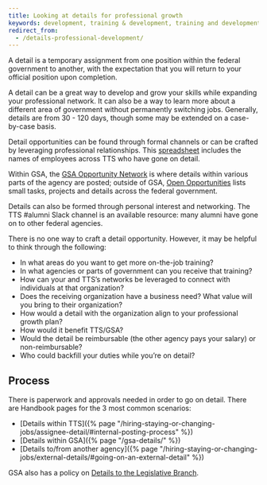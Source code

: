 ```yaml
---
title: Looking at details for professional growth
keywords: development, training & development, training and development
redirect_from:
  - /details-professional-development/
---
```


A detail is a temporary assignment from one position within the federal
government to another, with the expectation that you will return to your
official position upon completion.

A detail can be a great way to develop and grow your skills while expanding your
professional network. It can also be a way to learn more about a different area
of government without permanently switching jobs. Generally, details are from
30 - 120 days, though some may be extended on a case-by-case basis.

Detail opportunities can be found through formal channels or can be crafted by
leveraging professional relationships. This
[spreadsheet](https://docs.google.com/spreadsheets/d/1cF8SdNhZSBcZXQy566-ZLO5PWK_nVUYmgUGLGzlfq9k/edit#gid=0)
includes the names of employees across TTS who have gone on detail.

Within GSA, the
[GSA Opportunity Network](https://docs.google.com/spreadsheets/d/1tvUDjm9bV42kHF7M7C7ZqA1PnI5qICnI4WBqZOMvDbU/edit)
is where details within various parts of the agency are posted; outside of GSA,
[Open Opportunities](https://openopps.usajobs.gov/) lists small tasks, projects
and details across the federal government.

Details can also be formed through personal interest and networking. The TTS
#alumni Slack channel is an available resource: many alumni have gone on to
other federal agencies.

There is no one way to craft a detail opportunity. However, it may be helpful to
think through the following:

- In what areas do you want to get more on-the-job training?
- In what agencies or parts of government can you receive that training?
- How can your and TTS’s networks be leveraged to connect with individuals at
  that organization?
- Does the receiving organization have a business need? What value will you
  bring to their organization?
- How would a detail with the organization align to your professional growth
  plan?
- How would it benefit TTS/GSA?
- Would the detail be reimbursable (the other agency pays your salary) or
  non-reimbursable?
- Who could backfill your duties while you’re on detail?

## Process

There is paperwork and approvals needed in order to go on detail. There are
Handbook pages for the 3 most common scenarios:

- [Details within
  TTS]({% page "/hiring-staying-or-changing-jobs/assignee-detail/#internal-posting-process" %})
- [Details within GSA]({% page "/gsa-details/" %})
- [Details to/from another
  agency]({% page "/hiring-staying-or-changing-jobs/external-details/#going-on-an-external-detail" %})

GSA also has a policy on
[Details to the Legislative Branch](<https://www.gsa.gov/cdnstatic/HRM_9334.2_Detail_of_Employees_(Posted_Version_-_Signed_on_-_7-8-2016)_%23CC033627_(Revised_3-7-2017).pdf>).
